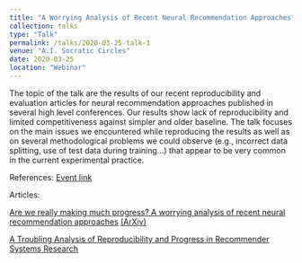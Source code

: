 ```yaml
---
title: "A Worrying Analysis of Recent Neural Recommendation Approaches"
collection: talks
type: "Talk"
permalink: /talks/2020-03-25-talk-1
venue: "A.I. Socratic Circles"
date: 2020-03-25
location: "Webinar"
---
```


The topic of the talk are the results of our recent reproducibility and evaluation articles for neural recommendation approaches published in several high level conferences. Our results show lack of reproducibility and limited competitiveness against simpler and older baseline. The talk focuses on the main issues we encountered while reproducing the results as well as on several methodological problems we could observe (e.g., incorrect data splitting, use of test data during training…) that appear to be very common in the current experimental practice. 

References:
<a href="https://aisc.ai.science/events/2020-03-25/" target="_blank">Event link</a>

Articles:

<a href="https://dl.acm.org/doi/10.1145/3298689.3347058" target="_blank">Are we really making much progress? A worrying analysis of recent neural recommendation approaches</a> <a href="https://arxiv.org/pdf/1907.06902.pdf" target="_blank">(ArXiv)</a>

<a href="https://arxiv.org/abs/1911.07698" target="_blank">A Troubling Analysis of Reproducibility and Progress in Recommender Systems Research</a>





